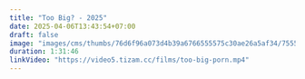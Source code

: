 ```yaml
---
title: "Too Big? - 2025"
date: 2025-04-06T13:43:54+07:00
draft: false
image: "images/cms/thumbs/76d6f96a073d4b39a6766555575c30ae26a5af34/75554_ochen_bol_shoj_240_335_0_70.jpg"
duration: 1:31:46
linkVideo: "https://video5.tizam.cc/films/too-big-porn.mp4"
---
```

